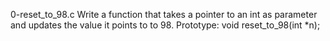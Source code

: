 0-reset_to_98.c
Write a function that takes a pointer to an int as parameter and updates the value it points to to 98.
Prototype: void reset_to_98(int *n);
